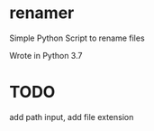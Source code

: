 # renamer
Simple Python Script to rename files

Wrote in Python 3.7

# TODO

add path input, add file extension
